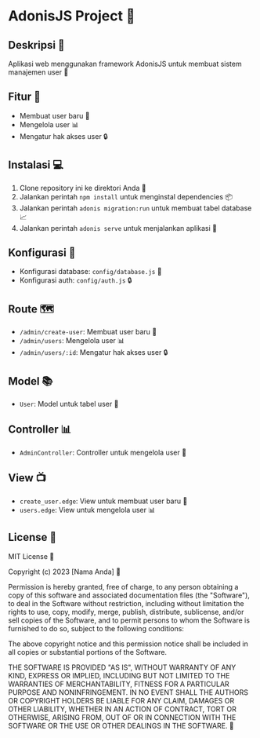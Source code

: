 # AdonisJS Project 🚀

## Deskripsi 📄

Aplikasi web menggunakan framework AdonisJS untuk membuat sistem manajemen user 🤝

## Fitur 🎉

* Membuat user baru 👥
* Mengelola user 📊
* Mengatur hak akses user 🔒

## Instalasi 💻

1. Clone repository ini ke direktori Anda 📁
2. Jalankan perintah `npm install` untuk menginstal dependencies 📦
3. Jalankan perintah `adonis migration:run` untuk membuat tabel database 📈
4. Jalankan perintah `adonis serve` untuk menjalankan aplikasi 🚀

## Konfigurasi 🔧

* Konfigurasi database: `config/database.js` 📁
* Konfigurasi auth: `config/auth.js` 🔒

## Route 🗺️

* `/admin/create-user`: Membuat user baru 👥
* `/admin/users`: Mengelola user 📊
* `/admin/users/:id`: Mengatur hak akses user 🔒

## Model 📚

* `User`: Model untuk tabel user 👥

## Controller 📊

* `AdminController`: Controller untuk mengelola user 🤝

## View 📺

* `create_user.edge`: View untuk membuat user baru 👥
* `users.edge`: View untuk mengelola user 📊

## License 📜

MIT License 🎉

Copyright (c) 2023 [Nama Anda] 👋

Permission is hereby granted, free of charge, to any person obtaining a copy
of this software and associated documentation files (the "Software"), to deal
in the Software without restriction, including without limitation the rights
to use, copy, modify, merge, publish, distribute, sublicense, and/or sell
copies of the Software, and to permit persons to whom the Software is
furnished to do so, subject to the following conditions:

The above copyright notice and this permission notice shall be included in all
copies or substantial portions of the Software.

THE SOFTWARE IS PROVIDED "AS IS", WITHOUT WARRANTY OF ANY KIND, EXPRESS OR
IMPLIED, INCLUDING BUT NOT LIMITED TO THE WARRANTIES OF MERCHANTABILITY,
FITNESS FOR A PARTICULAR PURPOSE AND NONINFRINGEMENT. IN NO EVENT SHALL THE
AUTHORS OR COPYRIGHT HOLDERS BE LIABLE FOR ANY CLAIM, DAMAGES OR OTHER
LIABILITY, WHETHER IN AN ACTION OF CONTRACT, TORT OR OTHERWISE, ARISING FROM,
OUT OF OR IN CONNECTION WITH THE SOFTWARE OR THE USE OR OTHER DEALINGS IN THE
SOFTWARE. 🙏
